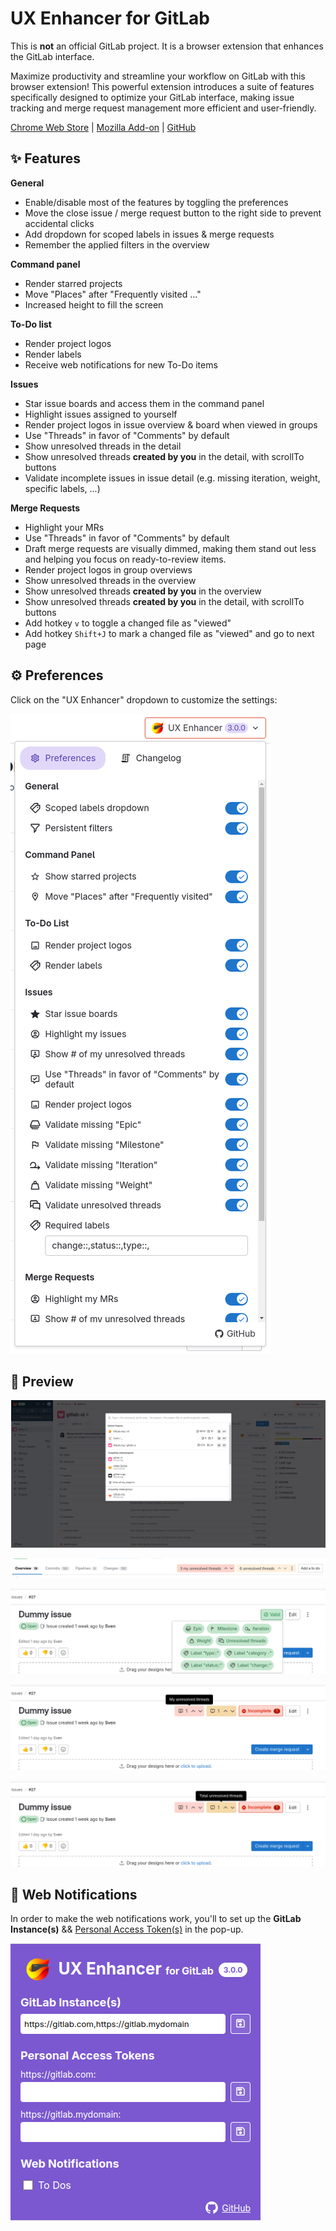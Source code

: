 # UX Enhancer for GitLab

This is **not** an official GitLab project. It is a browser extension that enhances the GitLab interface.

Maximize productivity and streamline your workflow on GitLab with this browser extension!
This powerful extension introduces a suite of features specifically designed to optimize your GitLab interface, making issue tracking and merge request management more efficient and user-friendly.

[Chrome Web Store](https://chromewebstore.google.com/detail/ux-enhancer-for-gitlab/jkddbjinnohhgelaibifeapocefcgmeb?authuser=0&hl=nl) | [Mozilla Add-on](https://addons.mozilla.org/nl/firefox/addon/ux-enhancer-for-gitlab/) | [GitHub](https://github.com/puyt/ux-enhancer-for-gitlab)

## ✨ Features

**General**

- Enable/disable most of the features by toggling the preferences
- Move the close issue / merge request button to the right side to prevent accidental clicks
- Add dropdown for scoped labels in issues & merge requests
- Remember the applied filters in the overview

**Command panel**

- Render starred projects
- Move "Places" after "Frequently visited ..."
- Increased height to fill the screen

**To-Do list**

- Render project logos
- Render labels
- Receive web notifications for new To-Do items

**Issues**

- Star issue boards and access them in the command panel
- Highlight issues assigned to yourself
- Render project logos in issue overview & board when viewed in groups
- Use "Threads" in favor of "Comments" by default
- Show unresolved threads in the detail
- Show unresolved threads **created by you** in the detail, with scrollTo buttons
- Validate incomplete issues in issue detail (e.g. missing iteration, weight, specific labels, ...)

**Merge Requests**

- Highlight your MRs
- Use "Threads" in favor of "Comments" by default
- Draft merge requests are visually dimmed, making them stand out less and helping you focus on ready-to-review items.
- Render project logos in group overviews
- Show unresolved threads in the overview
- Show unresolved threads **created by you** in the overview
- Show unresolved threads **created by you** in the detail, with scrollTo buttons
- Add hotkey `v` to toggle a changed file as "viewed"
- Add hotkey `Shift+J` to mark a changed file as "viewed" and go to next page

## ⚙️ Preferences

Click on the "UX Enhancer" dropdown to customize the settings:

![](assets/preview-preferences.png)

## 👀 Preview

![](assets/preview-command-panel.png)

![](assets/preview-mr-unresolved-2.png)

![](assets/preview-issue-validation.png)

![](assets/preview-issue-unresolved.png)

![](assets/preview-issue-unresolved-2.png)

## 🔔 Web Notifications

In order to make the web notifications work, you'll to set up the **GitLab Instance(s)** && [Personal Access Token(s)](https://docs.gitlab.com/ee/user/profile/personal_access_tokens.html) in the pop-up.

![web-notifications-settings.png](assets/web-notifications-settings.png)
